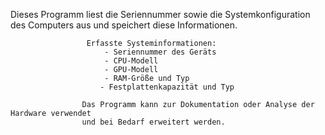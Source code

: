 Dieses Programm liest die Seriennummer sowie die Systemkonfiguration
des Computers aus und speichert diese Informationen.

                     Erfasste Systeminformationen:
                         - Seriennummer des Geräts
                         - CPU-Modell
                         - GPU-Modell
                         - RAM-Größe und Typ
                        - Festplattenkapazität und Typ

                    Das Programm kann zur Dokumentation oder Analyse der Hardware verwendet
                    und bei Bedarf erweitert werden.
